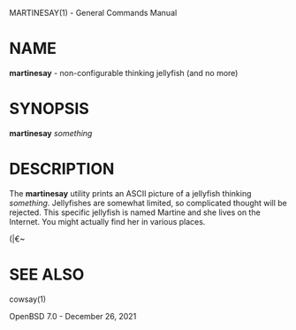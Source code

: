 MARTINESAY(1) - General Commands Manual

# NAME

**martinesay** - non-configurable thinking jellyfish (and no more)

# SYNOPSIS

**martinesay**
*something*

# DESCRIPTION

The
**martinesay**
utility prints an ASCII picture of a jellyfish thinking
*something*.
Jellyfishes are somewhat limited, so complicated thought will be rejected.
This specific jellyfish is named Martine and she lives on the Internet.
You might actually find her in various places.

(|&#8364;~

# SEE ALSO

cowsay(1)

OpenBSD 7.0 - December 26, 2021
